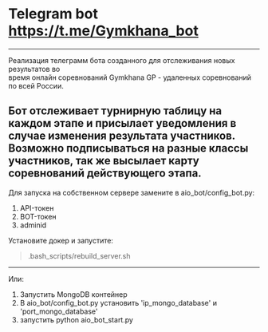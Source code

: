 # Telegram bot https://t.me/Gymkhana_bot
------
Реализация телеграмм бота созданного для отслеживания новых результатов во  
время онлайн соревнований Gymkhana GP - удаленных соревнований по всей России.

Бот отслеживает турнирную таблицу на каждом этапе и присылает уведомления в случае 
изменения результата участников. Возможно подписываться на разные классы участников, 
так же высылает карту соревнований действующего этапа.
------
Для запуска на собственном сервере замените в aio_bot/config_bot.py:
1) API-токен
2) BOT-токен
3) adminid

Установите докер и запустите:
>.bash_scripts/rebuild_server.sh
-----
Или:

1) Запустить MongoDB контейнер
2) В aio_bot/config_bot.py установить 'ip_mongo_database' и 'port_mongo_database'
3) запустить python aio_bot_start.py


